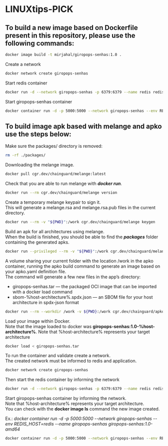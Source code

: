 # LINUXtips-PICK

## To build a new image based on Dockerfile present in this repository, please use the following commands:

```sh
docker image build -t mirjahal/giropops-senhas:1.0 .
```

Create a network

```sh
docker network create giropops-senhas
```

Start redis container

```sh
docker run -d --network giropops-senhas -p 6379:6379 --name redis redis:7.0.14-alpine
```

Start giropops-senhas container

```sh
docker container run -d -p 5000:5000 --network giropops-senhas --env REDIS_HOST=redis --name giropops-senhas mirjahal/giropops-senhas:1.0
```

## To build image apk based with melange and apko use the steps below:

Make sure the packages/ directory is removed:

```sh
rm -rf ./packages/
```

Downloading the melange image.

```sh
docker pull cgr.dev/chainguard/melange:latest
```

Check that you are able to run melange with ***docker run***.

```sh
docker run --rm cgr.dev/chainguard/melange version
```

Create a temporary melange keypair to sign it.<br>
This will generate a melange.rsa and melange.rsa.pub files in the current directory.

```sh
docker run --rm -v "${PWD}":/work cgr.dev/chainguard/melange keygen
```

Build an apk for all architectures using melange.<br>
When the build is finished, you should be able to find the ***packages*** folder containing the generated apks.

```sh
docker run --privileged --rm -v "${PWD}":/work cgr.dev/chainguard/melange build melange.yaml --arch amd64,aarch64 --signing-key melange.rsa
```

A volume sharing your current folder with the location /work in the apko container, running the apko build command to generate an image based on your apko.yaml definition file.<br>
The command will generate a few new files in the app’s directory:
- giropops-senhas.tar — the packaged OCI image that can be imported with a docker load command
- sbom-%host-architecture%.spdx.json — an SBOM file for your host architecture in spdx-json format

```sh
docker run --rm --workdir /work -v ${PWD}:/work cgr.dev/chainguard/apko build apko.yaml giropops-senhas:1.0 giropops-senhas.tar -k melange.rsa.pub --arch host
```

Load your image within Docker.<br>
Note that the image loaded to docker was **giropops-senhas:1.0-%host-architecture%**. Note that %host-architecture% represents your target architecture

```sh
docker load < giropops-senhas.tar
```

To run the container and validate create a network.<br>
The created network must be informed to redis and application.

```sh
docker network create giropops-senhas
```

Then start the redis container by informing the network

```sh
docker run -d --network giropops-senhas -p 6379:6379 --name redis redis:7.0.14-alpine
```

Start giropops-senhas container by informing the network.<br>
Note that %host-architecture% represents your target architecture.<br>
You can check with the **docker image ls** command the new image created.<br>

Ex.: *docker container run -d -p 5000:5000 --network giropops-senhas --env REDIS_HOST=redis --name giropops-senhas giropops-senhas:1.0-amd64*

```sh
docker container run -d -p 5000:5000 --network giropops-senhas --env REDIS_HOST=redis --name giropops-senhas giropops-senhas:1.0-%host-architecture%
```
